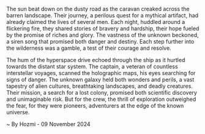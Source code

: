 
The sun beat down on the dusty road as the caravan creaked across the barren landscape. Their journey, a perilous quest for a mythical artifact, had already claimed the lives of several men.  Each night, huddled around a flickering fire, they shared stories of bravery and hardship, their hope fueled by the promise of riches and glory. The vastness of the unknown beckoned, a siren song that promised both danger and destiny.  Each step further into the wilderness was a gamble, a test of their courage and resolve.

The hum of the hyperspace drive echoed through the ship as it hurtled towards the distant star system.  The captain, a veteran of countless interstellar voyages, scanned the holographic maps, his eyes searching for signs of danger.  The unknown galaxy held both wonders and perils, a vast tapestry of alien cultures, breathtaking landscapes, and deadly creatures.  Their mission, a search for a lost colony, promised both scientific discovery and unimaginable risk.  But for the crew, the thrill of exploration outweighed the fear,  for they were pioneers, adventurers at the edge of the known universe. 

~ By Hozmi - 09 November 2024
